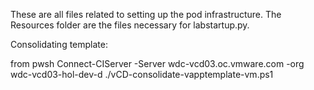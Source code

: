 These are all files related to setting up the pod infrastructure.  The Resources folder are the files necessary for labstartup.py.

Consolidating template:

from pwsh
Connect-CIServer -Server wdc-vcd03.oc.vmware.com -org wdc-vcd03-hol-dev-d
./vCD-consolidate-vapptemplate-vm.ps1

